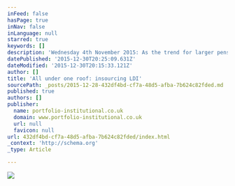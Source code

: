 ```yaml
---
inFeed: false
hasPage: true
inNav: false
inLanguage: null
starred: true
keywords: []
description: 'Wednesday 4th November 2015: As the trend for larger pension funds to insource management of their assets increases, Pádraig Floyd asks whether an in-house approach to liability driven investment will be the next step.'
datePublished: '2015-12-30T20:25:09.631Z'
dateModified: '2015-12-30T20:15:33.121Z'
author: []
title: 'All under one roof: insourcing LDI'
sourcePath: _posts/2015-12-28-432df4bd-cf7a-48d5-afba-7b624c82fded.md
published: true
authors: []
publisher:
  name: portfolio-institutional.co.uk
  domain: www.portfolio-institutional.co.uk
  url: null
  favicon: null
url: 432df4bd-cf7a-48d5-afba-7b624c82fded/index.html
_context: 'http://schema.org'
_type: Article

---
```

![](http://www.portfolio-institutional.co.uk/wp-content/uploads/2015/11/all-under-one-roof_pg53-515x574.jpg)